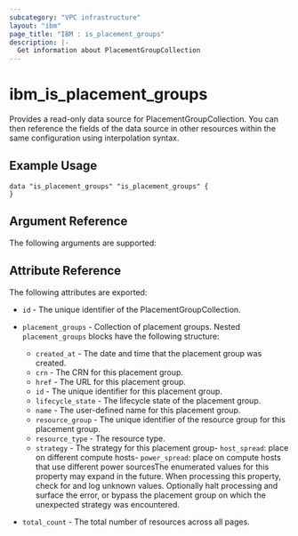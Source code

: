 ```yaml
---
subcategory: "VPC infrastructure"
layout: "ibm"
page_title: "IBM : is_placement_groups"
description: |-
  Get information about PlacementGroupCollection
---
```


# ibm\_is_placement_groups

Provides a read-only data source for PlacementGroupCollection. You can then reference the fields of the data source in other resources within the same configuration using interpolation syntax.

## Example Usage

```hcl
data "is_placement_groups" "is_placement_groups" {
}
```

## Argument Reference

The following arguments are supported:


## Attribute Reference

The following attributes are exported:

* `id` - The unique identifier of the PlacementGroupCollection.
* `placement_groups` - Collection of placement groups. Nested `placement_groups` blocks have the following structure:
	* `created_at` - The date and time that the placement group was created.
	* `crn` - The CRN for this placement group.
	* `href` - The URL for this placement group.
	* `id` - The unique identifier for this placement group.
	* `lifecycle_state` - The lifecycle state of the placement group.
	* `name` - The user-defined name for this placement group.
	* `resource_group` - The unique identifier of the resource group for this placement group. 
	* `resource_type` - The resource type.
	* `strategy` - The strategy for this placement group- `host_spread`: place on different compute hosts- `power_spread`: place on compute hosts that use different power sourcesThe enumerated values for this property may expand in the future. When processing this property, check for and log unknown values. Optionally halt processing and surface the error, or bypass the placement group on which the unexpected strategy was encountered.

* `total_count` - The total number of resources across all pages.

